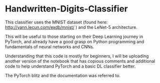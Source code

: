 # Handwritten-Digits-Classifier

This classifier uses the MNIST dataset (found here: http://yann.lecun.com/exdb/mnist/ ) and the LeNet-5 architecture.

This will be useful to those starting on their Deep Learning journey in PyTorch, and already have a good grasp on Python programming and fundamentals of neural networks and
CNNs.

Understanding that this code is mostly for beginners, I will be uploading another version of the notebook that has copious comments and additional code to help understand
PyTorch and a basic DL classifier better.

The PyTorch blitz and the documentation was referred to.
